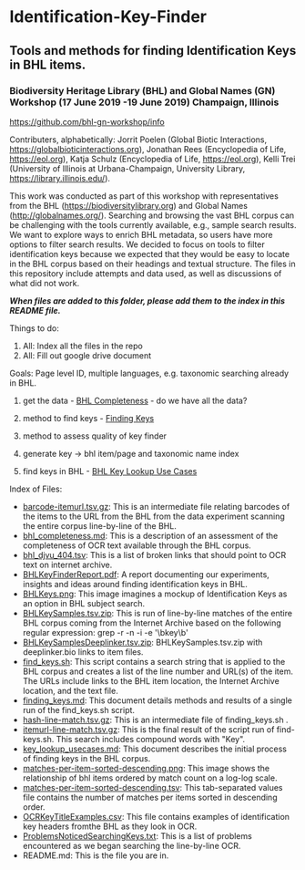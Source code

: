# Identification-Key-Finder
## Tools and methods for finding Identification Keys in BHL items. 
### Biodiversity Heritage Library (BHL) and Global Names (GN) Workshop (17 June 2019 -19 June 2019) Champaign, Illinois

https://github.com/bhl-gn-workshop/info

Contributers, alphabetically: Jorrit Poelen (Global Biotic Interactions, https://globalbioticinteractions.org), Jonathan Rees (Encyclopedia of Life, https://eol.org), Katja Schulz (Encyclopedia of Life, https://eol.org), Kelli Trei (University of Illinois at Urbana-Champaign, University Library, https://library.illinois.edu/).

This work was conducted as part of this workshop with representatives from the BHL (https://biodiversitylibrary.org) and Global Names (http://globalnames.org/). Searching and browsing the vast BHL corpus can be challenging with the tools currently available, e.g., sample search results. We want to explore ways to enrich BHL metadata, so users have more options to filter search results. We decided to focus on tools to filter identification keys because we expected that they would be easy to locate in the BHL corpus based on their headings and textual structure. The files in this repository include attempts and data used, as well as discussions of what did not work.

**_When files are added to this folder, please add them to the index in this README file._**

Things to do:

1. All: Index all the files in the repo
2. All: Fill out google drive document

Goals: Page level ID, multiple languages, e.g. taxonomic searching already in BHL.

1. get the data - [BHL Completeness](./bhl_completeness.md) - do we have all the data?

2. method to find keys - [Finding Keys](./finding_keys.md) 

3. method to assess quality of key finder

4. generate key -> bhl item/page and taxonomic name index

5. find keys in BHL - [BHL Key Lookup Use Cases](./key_lookup_usecases.md)

Index of Files:

 * [barcode-itemurl.tsv.gz](./barcode-itemurl.tsv.gz): This is an intermediate file relating barcodes of the items to the URL from the BHL from the data experiment scanning the entire corpus line-by-line of the BHL.
 * [bhl_completeness.md](./bhl_completeness.md): This is a description of an assessment of the completeness of OCR text available through the BHL corpus.
 * [bhl_djvu_404.tsv](./bhl_djvu_404.tsv): This is a list of broken links that should point to OCR text on internet archive.
 * [BHLKeyFinderReport.pdf](./BHLKeyFinderReport.pdf): A report documenting our experiments, insights and ideas around finding identification keys in BHL. 
 * [BHLKeys.png](./BHLKeys.png): This image imagines a mockup of Identification Keys as an option in BHL subject search.
 * [BHLKeySamples.tsv.zip](./BHLKeySamples.tsv.zip): This is run of line-by-line matches of the entire BHL corpus coming from the Internet Archive based on the following regular expression: grep -r -n -i -e '\bkey\b'
 * [BHLKeySamplesDeeplinker.tsv.zip](./BHLKeySamplesDeeplinker.tsv.zip): BHLKeySamples.tsv.zip with deeplinker.bio links to item files.
 * [find_keys.sh](./find_keys.sh): This script contains a search string that is applied to the BHL corpus and creates a list of the line number and URL(s) of the item. The URLs include links to the BHL item location, the Internet Archive location, and the text file.
 * [finding_keys.md](./finding_keys.md): This document details methods and results of a single run of the find_keys.sh script.
* [hash-line-match.tsv.gz](./hash-line-match.tsv.gz): This is an intermediate file of finding_keys.sh .
 * [itemurl-line-match.tsv.gz](./itemurl-line-match.tsv.gz): This is the final result of the script run of find-keys.sh. This search includes compound words with "Key".
 * [key_lookup_usecases.md](./key_lookup_usecases.md): This document describes the initial process of finding keys in the BHL corpus.
 * [matches-per-item-sorted-descending.png](./matches-per-item-sorted-descending.png): This image shows the relationship of bhl items ordered by match count on a log-log scale.
 * [matches-per-item-sorted-descending.tsv](./matches-per-item-sorted-descending.tsv): This tab-separated values file contains the number of matches per items sorted in descending order.
 * [OCRKeyTitleExamples.csv](./OCRKeyTitleExamples.csv): This file contains examples of identification key headers fromthe BHL as they look in OCR.
 * [ProblemsNoticedSearchingKeys.txt](./ProblemsNoticedSearchingKeys.txt): This is a list of problems encountered as we began searching the line-by-line OCR.
 * README.md: This is the file you are in.
	
